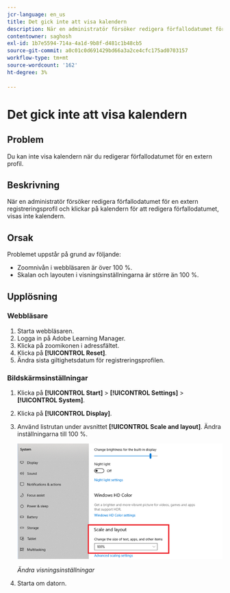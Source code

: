 ```yaml
---
jcr-language: en_us
title: Det gick inte att visa kalendern
description: När en administratör försöker redigera förfallodatumet för en extern registreringsprofil och klickar på kalendern för att redigera förfallodatumet, visas inte kalendern.
contentowner: saghosh
exl-id: 1b7e5594-714a-4a1d-9b8f-d481c1b48cb5
source-git-commit: a0c01c0d691429bd66a3a2ce4cfc175ad0703157
workflow-type: tm+mt
source-wordcount: '162'
ht-degree: 3%

---
```


# Det gick inte att visa kalendern

## Problem

Du kan inte visa kalendern när du redigerar förfallodatumet för en extern profil.

## Beskrivning

När en administratör försöker redigera förfallodatumet för en extern registreringsprofil och klickar på kalendern för att redigera förfallodatumet, visas inte kalendern.

## Orsak

Problemet uppstår på grund av följande:

* Zoomnivån i webbläsaren är över 100 %.
* Skalan och layouten i visningsinställningarna är större än 100 %.

## Upplösning

### Webbläsare

1. Starta webbläsaren.
1. Logga in på Adobe Learning Manager.
1. Klicka på zoomikonen i adressfältet.
1. Klicka på **[!UICONTROL Reset]**.
1. Ändra sista giltighetsdatum för registreringsprofilen.

### Bildskärmsinställningar

1. Klicka på **[!UICONTROL Start]** > **[!UICONTROL Settings]** > **[!UICONTROL System]**.
1. Klicka på **[!UICONTROL Display]**.
1. Använd listrutan under avsnittet **[!UICONTROL Scale and layout]**. Ändra inställningarna till 100 %.

   ![](assets/scale-layout.png)

   *Ändra visningsinställningar*

1. Starta om datorn.
